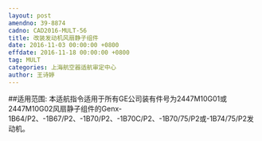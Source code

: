 ```yaml
---
layout: post
amendno: 39-8874
cadno: CAD2016-MULT-56
title: 改装发动机风扇静子组件
date: 2016-11-03 00:00:00 +0800
effdate: 2016-11-18 00:00:00 +0800
tag: MULT
categories: 上海航空器适航审定中心
author: 王诗婷
---
```


##适用范围:
本适航指令适用于所有GE公司装有件号为2447M10G01或2447M10G02风扇静子组件的Genx-1B64/P2、-1B67/P2、-1B70/P2、-1B70C/P2、-1B70/75/P2或-1B74/75/P2发动机。

